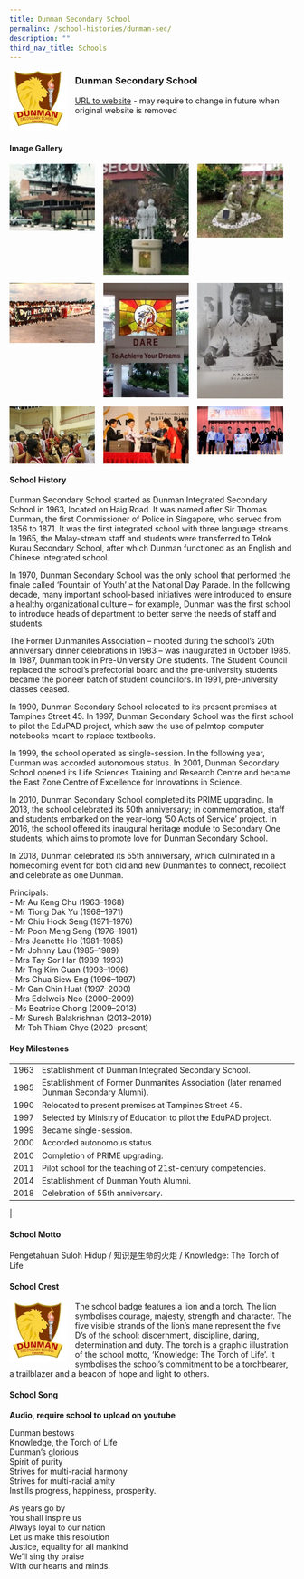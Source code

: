```yaml
---
title: Dunman Secondary School
permalink: /school-histories/dunman-sec/
description: ""
third_nav_title: Schools
---
```

<img src="/images/dunmansec1.jpg" style="width:20%;margin-right:15px;" align = "left">

### **Dunman Secondary School**
[URL to website](http://dunmansec.moe.edu.sg/) - may require to change in future when original website is removed

<br clear="left">

#### **Image Gallery**

<p><a href="https://staging.d1yxymztqoj7qn.amplifyapp.com/images/ahmadibrahimpri2.jpg">  
<img src="/images/dunmansec2.jpg" style="width:30%;margin-right:15px;" align = "left">
</a></p>

<p><a href="https://staging.d1yxymztqoj7qn.amplifyapp.com/images/ahmadibrahimpri3.jpg">  
<img src="/images/dunmansec3.jpg" style="width:30%;margin-right:15px;" align = "left">
</a></p>

<p><a href="https://staging.d1yxymztqoj7qn.amplifyapp.com/images/ahmadibrahimpri4.jpg">  
<img src="/images/dunmansec4.jpg" style="width:30%;margin-right:15px;" align = "left">
</a></p>

<br clear="left">

<p><a href="https://staging.d1yxymztqoj7qn.amplifyapp.com/images/ahmadibrahimpri2.jpg">  
<img src="/images/dunmansec5.jpg" style="width:30%;margin-right:15px;" align = "left">
</a></p>

<p><a href="https://staging.d1yxymztqoj7qn.amplifyapp.com/images/ahmadibrahimpri3.jpg">  
<img src="/images/dunmansec6.jpg" style="width:30%;margin-right:15px;" align = "left">
</a></p>

<p><a href="https://staging.d1yxymztqoj7qn.amplifyapp.com/images/ahmadibrahimpri4.jpg">  
<img src="/images/dunmansec7.jpg" style="width:30%;margin-right:15px;" align = "left">
</a></p>

<br clear="left">

<p><a href="https://staging.d1yxymztqoj7qn.amplifyapp.com/images/ahmadibrahimpri2.jpg">  
<img src="/images/dunmansec8.jpg" style="width:30%;margin-right:15px;" align = "left">
</a></p>

<p><a href="https://staging.d1yxymztqoj7qn.amplifyapp.com/images/ahmadibrahimpri3.jpg">  
<img src="/images/dunmansec9.jpg" style="width:30%;margin-right:15px;" align = "left">
</a></p>

<p><a href="https://staging.d1yxymztqoj7qn.amplifyapp.com/images/ahmadibrahimpri4.jpg">  
<img src="/images/dunmansec10.jpg" style="width:30%;margin-right:15px;" align = "left">
</a></p>

<br clear="left">

#### **School History**
Dunman Secondary School started as Dunman Integrated Secondary School in 1963, located on Haig Road. It was named after Sir Thomas Dunman, the first Commissioner of Police in Singapore, who served from 1856 to 1871. It was the first integrated school with three language streams. In 1965, the Malay-stream staff and students were transferred to Telok Kurau Secondary School, after which Dunman functioned as an English and Chinese integrated school.   
  
In 1970, Dunman Secondary School was the only school that performed the finale called ‘Fountain of Youth’ at the National Day Parade. In the following decade, many important school-based initiatives were introduced to ensure a healthy organizational culture – for example, Dunman was the first school to introduce heads of department to better serve the needs of staff and students.   
  
The Former Dunmanites Association – mooted during the school’s 20th anniversary dinner celebrations in 1983 – was inaugurated in October 1985. In 1987, Dunman took in Pre-University One students. The Student Council replaced the school’s prefectorial board and the pre-university students became the pioneer batch of student councillors. In 1991, pre-university classes ceased.  
  
In 1990, Dunman Secondary School relocated to its present premises at Tampines Street 45. In 1997, Dunman Secondary School was the first school to pilot the EduPAD project, which saw the use of palmtop computer notebooks meant to replace textbooks.   
  
In 1999, the school operated as single-session. In the following year, Dunman was accorded autonomous status. In 2001, Dunman Secondary School opened its Life Sciences Training and Research Centre and became the East Zone Centre of Excellence for Innovations in Science.   
  
In 2010, Dunman Secondary School completed its PRIME upgrading. In 2013, the school celebrated its 50th anniversary; in commemoration, staff and students embarked on the year-long ‘50 Acts of Service’ project. In 2016, the school offered its inaugural heritage module to Secondary One students, which aims to promote love for Dunman Secondary School.   
  
In 2018, Dunman celebrated its 55th anniversary, which culminated in a homecoming event for both old and new Dunmanites to connect, recollect and celebrate as one Dunman.

Principals:<br>
\- Mr Au Keng Chu (1963–1968)<br>
\- Mr Tiong Dak Yu (1968–1971)<br>
\- Mr Chiu Hock Seng (1971–1976)<br>
\- Mr Poon Meng Seng (1976–1981)<br>
\- Mrs Jeanette Ho (1981–1985)<br>
\- Mr Johnny Lau (1985–1989)<br>
\- Mrs Tay Sor Har (1989–1993)<br>
\- Mr Tng Kim Guan (1993–1996)<br>
\- Mrs Chua Siew Eng (1996–1997)<br>
\- Mr Gan Chin Huat (1997–2000)<br>
\- Mrs Edelweis Neo (2000–2009)<br>
\- Ms Beatrice Chong (2009–2013)<br>
\- Mr Suresh Balakrishnan (2013–2019)<br>
\- Mr Toh Thiam Chye (2020–present)

#### **Key Milestones**

|  |  |
|:---:|---|
| 1963 | Establishment of Dunman Integrated Secondary School. |
| 1985 | Establishment of Former Dunmanites Association (later renamed Dunman Secondary Alumni). |
| 1990 | Relocated to present premises at Tampines Street 45. |
| 1997 | Selected by Ministry of Education to pilot the EduPAD project. |
| 1999 | Became single-session. |
| 2000 | Accorded autonomous status. |
| 2010 | Completion of PRIME upgrading. |
| 2011 | Pilot school for the teaching of 21st-century competencies. |
| 2014 | Establishment of Dunman Youth Alumni. |
| 2018 | Celebration of 55th anniversary. |
|

#### **School Motto**
Pengetahuan Suloh Hidup / 知识是生命的火炬 / Knowledge: The Torch of Life

#### **School Crest**
<img src="/images/dunmansec1.jpg" style="width:20%;margin-right:15px;" align = "left">

The school badge features a lion and a torch. The lion symbolises courage, majesty, strength and character. The five visible strands of the lion’s mane represent the five D’s of the school: discernment, discipline, daring, determination and duty. The torch is a graphic illustration of the school motto, ‘Knowledge: The Torch of Life’. It symbolises the school’s commitment to be a torchbearer, a trailblazer and a beacon of hope and light to others.

#### **School Song**
**Audio, require school to upload on youtube**

Dunman bestows<br>
Knowledge, the Torch of Life<br>
Dunman’s glorious<br>
Spirit of purity<br>
Strives for multi-racial harmony<br>
Strives for multi-racial amity<br>
Instills progress, happiness, prosperity.

As years go by<br>
You shall inspire us<br>
Always loyal to our nation<br>
Let us make this resolution<br>
Justice, equality for all mankind<br>
We’ll sing thy praise<br>
With our hearts and minds.